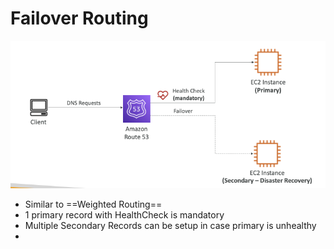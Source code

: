 
# Failover Routing

![image](../../img/Pasted_image_20240412180917.png)


- Similar to ==Weighted Routing==
- 1 primary record with HealthCheck is mandatory
- Multiple Secondary Records can be setup in case primary is unhealthy
- 